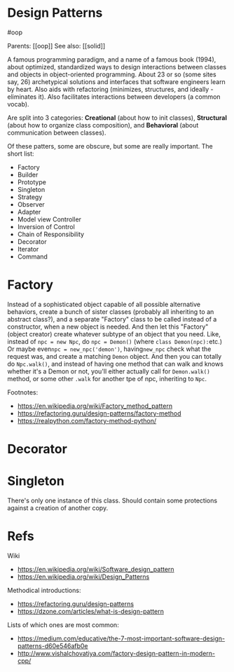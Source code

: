 # Design Patterns

#oop

Parents: [[oop]]
See also: [[solid]]

A famous programming paradigm, and a name of a famous book (1994), about optimized, standardized ways to design interactions between classes and objects in object-oriented programming. About 23 or so (some sites say, 26) archetypical solutions and interfaces that software engineers learn by heart. Also aids with refactoring (minimizes, structures, and ideally - eliminates it). Also facilitates interactions between developers (a common vocab).

Are split into 3 categories: **Creational** (about how to init classes), **Structural** (about how to organize class composition), and **Behavioral** (about communication between classes).

Of these patters, some are obscure, but some are really important. The short list:
* Factory
* Builder
* Prototype
* Singleton
* Strategy
* Observer
* Adapter
* Model view Controller
* Inversion of Control
* Chain of Responsibility
* Decorator
* Iterator
* Command

# Factory

Instead of a sophisticated object capable of all possible alternative behaviors, create a bunch of sister classes (probably all inheriting to an abstract class?), and a separate "Factory" class to be called instead of a constructor, when a new object is needed. And then let this "Factory" (object creator) create whatever subtype of an object that you need. Like, instead of `npc = new Npc`, do `npc = Demon()` (where `class Demon(npc):`etc.) Or maybe even`npc = new_npc('demon')`, having`new_npc` check what the request was, and create a matching `Demon` object. And then you can totally do `Npc.walk()`, and instead of having one method that can walk and knows whether it's a Demon or not, you'll either actually call for `Demon.walk()` method, or some other `.walk` for another tpe of npc, inheriting to `Npc`.

Footnotes:
* https://en.wikipedia.org/wiki/Factory_method_pattern
* https://refactoring.guru/design-patterns/factory-method
* https://realpython.com/factory-method-python/

# Decorator



# Singleton

There's only one instance of this class. Should contain some protections against a creation of another copy.

# Refs

Wiki
* https://en.wikipedia.org/wiki/Software_design_pattern
* https://en.wikipedia.org/wiki/Design_Patterns

Methodical introductions:
* https://refactoring.guru/design-patterns
* https://dzone.com/articles/what-is-design-pattern

Lists of which ones are most common:
* https://medium.com/educative/the-7-most-important-software-design-patterns-d60e546afb0e
* http://www.vishalchovatiya.com/factory-design-pattern-in-modern-cpp/